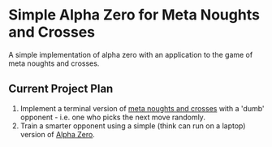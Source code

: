 # Simple Alpha Zero for Meta Noughts and Crosses
A simple implementation of alpha zero with an application to the game of meta noughts and crosses.

## Current Project Plan

1. Implement a terminal version of [meta noughts and crosses](https://en.wikipedia.org/wiki/Ultimate_tic-tac-toe]) with a 'dumb' opponent - i.e. one who picks the next move randomly.
2. Train a smarter opponent using a simple (think can run on a laptop) version of [Alpha Zero](https://en.wikipedia.org/wiki/AlphaZero).


